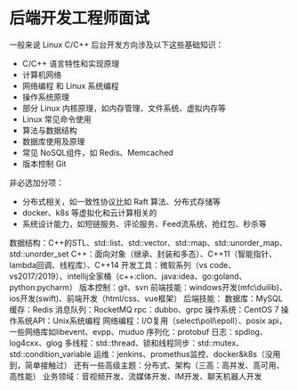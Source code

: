 # 后端开发工程师面试

一般来说 Linux C/C++ 后台开发方向涉及以下这些基础知识：
- C/C++ 语言特性和实现原理
- 计算机网络
- 网络编程 和 Linux 系统编程
- 操作系统原理
- 部分 Linux 内核原理，如内存管理、文件系统、虚拟内存等
- Linux 常见命令使用
- 算法与数据结构
- 数据库使用及原理
- 常见 NoSQL组件，如 Redis、Memcached
- 版本控制 Git

非必选加分项：
- 分布式相关，如一致性协议比如 Raft 算法、分布式存储等
- docker、k8s 等虚拟化和云计算相关的
- 系统设计能力，如短链服务、评论服务、Feed流系统、抢红包、秒杀等


数据结构：C++的STL、std::list、std::vector、std::map、std::unorder_map、std::unorder_set
C++：面向对象（继承、封装和多态）、C++11（智能指针、lambda回调、线程库）、C++14
开发工具：微软系列（vs code、vs2017/2019）、intellij全家桶（c++:clion、java:idea、go:goland、python:pycharm）
版本控制：git、svn
前端技能：windows开发(mfc\duilib)、ios开发(swift)、前端开发（html/css、vue框架）
后端技能：
    数据库：MySQL
    缓存：Redis
    消息队列：RocketMQ
    rpc：dubbo、grpc
    操作系统：CentOS 7
    操作系统API：Unix系统编程
    网络编程：I/O复用（select\poll\epoll）、posix api，一些网络库如libevent、evpp、muduo
    序列化：protobuf
    日志：spdlog、log4cxx、glog
    多线程：std::thread、锁和线程同步：std::mutex、std::condition_variable
    运维：jenkins、promethus监控、docker&k8s（没用到，简单接触过）
    还有一些高级主题：分布式、架构（三高：高并发、高可用、高性能）
业务领域：音视频开发、流媒体开发、IM开发、聊天机器人开发